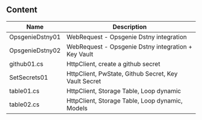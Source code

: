 ## Content
| Name | Description |
| -----| ------------|
OpsgenieDstny01 | WebRequest - Opsgenie Dstny integration
OpsgenieDstny02 | WebRequest - Opsgenie Dstny integration + Key Vault
github01.cs | HttpClient, create a github secret
SetSecrets01 | HttpClient, PwState, Github Secret, Key Vault Secret
table01.cs | HttpClient, Storage Table, Loop dynamic
table02.cs | HttpClient, Storage Table, Loop dynamic, Models
